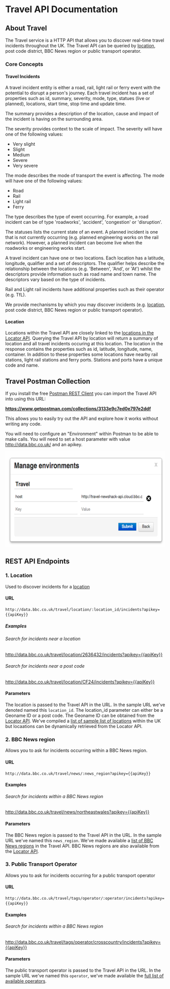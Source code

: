 #  Travel API Documentation

## About Travel

The Travel service is a HTTP API that allows you to discover real-time travel incidents throughout the UK.  The Travel API can be queried by [location](./Locator.html#locations), post code district, BBC News region or public transport operator.

### Core Concepts
#### Travel Incidents

A travel incident entity is either a road, rail, light rail or ferry event with the potential to disrupt a person's journey.  Each travel incident has a set of properties such as id, summary, severity, mode, type, statues (live or planned), locations, start time, stop time and update time.

The summary provides a description of the location, cause and impact of the incident is having on the surrounding area.

The severity provides context to the scale of impact.  The severity will have one of the following values:

* Very slight
* Slight
* Medium
* Severe
* Very severe

The mode describes the mode of transport the event is affecting.  The mode will have one of the following values:

* Road
* Rail
* Light rail
* Ferry

The type describes the type of event occurring.  For example, a road incident can be of type 'roadworks', 'accident', 'congestion' or 'disruption'.

The statuses lists the current state of an event.  A planned incident is one that is not currently occurring (e.g. planned engineering works on the rail network).  However, a planned incident can become live when the roadworks or engineering works start.

A travel incident can have one or two locations.  Each location has a latitude, longitude, qualifier and a set of descriptors.  The qualifier helps describe the relationship between the locations (e.g. 'Between', 'And', or 'At') whilst the descriptors provide information such as road name and town name.  The descriptors vary based on the type of incidents.

Rail and Light rail incidents have additional properties such as their operator (e.g. TfL).

We provide mechanisms by which you may discover incidents (e.g. [location](./Locator.html#locations), post code district, BBC News region or public transport operator).

#### Location

Locations within the Travel API are closely linked to the [locations in the Locator API](./Locator.html#locations).  Querying the Travel API by location will return a summary of location and all travel incidents occuring at this location.  The location in the response contains the properties such as id, latitude, longitude, name, container.  In addition to these properties some locations have nearby rail stations, light rail stations and ferry ports.  Stations and ports have a unique code and name.

## Travel Postman Collection

If you install the free [Postman REST Client](https://www.getpostman.com) you can import the Travel API into using this URL:

**https://www.getpostman.com/collections/3133e9c7ed0e797e2ddf**

This allows you to easily try out the API and explore how it works without writing any code.

You will need to configure an "Environment" within Postman to be able to make calls. You will need to set a host parameter with value http://data.bbc.co.uk/ and an apikey.

<img src=" ./img/travel-postman.png" height="300" />

## REST API Endpoints

### 1. Location

Used to discover incidents for a [location](./Locator.html#locations)

#### URL

```
http://data.bbc.co.uk/travel/location/:location_id/incidents?apikey={{apiKey}}
```

##### Examples

###### Search for incidents near a location

http://data.bbc.co.uk/travel/location/2636432/incidents?apikey={{apiKey}}

###### Search for incidents near a post code

http://data.bbc.co.uk/travel/location/CF24/incidents?apikey={{apiKey}}

#### Parameters

The location is passed to the Travel API in the URL.  In the sample URL we've denoted named this `location_id`.  The location_id parameter can either be a Geoname ID or a post code.  The Geoname ID can be obtained from the [Locator API](./Locator.html).  We've compiled a [list of sample list of locations](./Travel/sample-locations.html) within the UK but locaations can be dynamically retrieved from the Locator API.

### 2. BBC News region

Allows you to ask for incidents occurring within a BBC News region.

#### URL

```
http://data.bbc.co.uk/travel/news/:news_region?apikey={{apiKey}}
```

#### Examples

###### Search for incidents within a BBC News region

http://data.bbc.co.uk/travel/news/northeastwales?apikey={{apiKey}}

#### Parameters

The BBC News region is passed to the Travel API in the URL.  In the sample URL we've named this `news_region`.  We've made available a [list of  BBC News regions](./Travel/bbc-news-regions.html) in the Travel API.  BBC News regions are also available from the [Locator API](./Locator.html).

### 3. Public Transport Operator

Allows you to ask for incidents occurring for a public transport operator

#### URL

```
http://data.bbc.co.uk/travel/tags/operator/:operator/incidents?apikey={{apiKey}}
```

#### Examples

###### Search for incidents within a BBC News region

http://data.bbc.co.uk/travel/tags/operator/crosscountry/incidents?apikey={{apiKey}}

#### Parameters

The public transport operator is passed to the Travel API in the URL.  In the sample URL we've named this `operator`, we've made available the [full list of available operators](./Travel/public-transport-operators.html).

